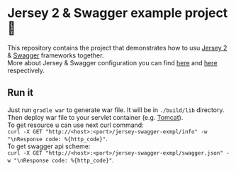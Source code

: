 # Jersey 2 &amp; Swagger example project :punch:
 This repository contains the project that demonstrates how to usu [Jersey 2][jersey2] &amp; [Swagger][swagger] 
 frameworks together.<br>
 More about Jersey &amp; Swagger configuration you can find [here][jersey-doc] and [here][swagger-doc] respectively.
 
 ## Run it
 Just run `gradle war` to generate war file. It will be in `./build/lib` directory. Then deploy war file to your 
 servlet container (e.g. [Tomcat][tomcat]).<br>
 To get resource u can use next curl command: <br>
 `curl -X GET "http://<host>:<port>/jersey-swagger-exmpl/info" -w "\nResponse code: %{http_code}"`.<br>
 To get swagger api scheme: <br>
 `curl -X GET "http://<host>:<port>/jersey-swagger-exmpl/swagger.json" -w "\nResponse code: %{http_code}"`.
 
 
 [jersey2]: https://jersey.java.net/
 [swagger]: http://swagger.io/
 [jersey-doc]: https://jersey.java.net/documentation/2.25.1/index.html
 [swagger-doc]: https://github.com/swagger-api/swagger-core/wiki/Swagger-Core-Jersey-2.X-Project-Setup-1.5
 [tomcat]: http://tomcat.apache.org/